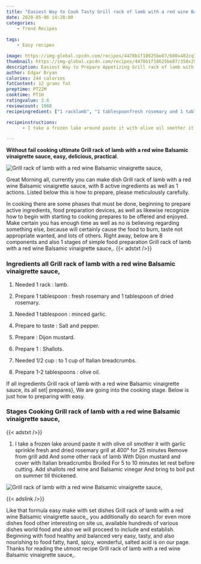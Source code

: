 ```yaml
---
title: "Easiest Way to Cook Tasty Grill rack of lamb with a red wine Balsamic vinaigrette sauce"
date: 2020-05-06 14:28:00
categories:
    - Trend Recipes
    
tags:
    - Easy recipes

image: https://img-global.cpcdn.com/recipes/4478b1f18625be87/680x482cq70/grill-rack-of-lamb-with-a-red-wine-balsamic-vinaigrette-sauce-recipe-main-photo.jpg
thumbnail: https://img-global.cpcdn.com/recipes/4478b1f18625be87/350x250cq70/grill-rack-of-lamb-with-a-red-wine-balsamic-vinaigrette-sauce-recipe-main-photo.jpg
description: Easiest Way to Prepare Appetizing Grill rack of lamb with a red wine Balsamic vinaigrette sauce with 8 ingredients and 1 stages of easy cooking.
author: Edgar Bryan
calories: 244 calories
fatContent: 12 grams fat
preptime: PT22M
cooktime: PT1H
ratingvalue: 3.6
reviewcount: 1908
recipeingredient: ["1 racklamb", "1 tablespoonfresh rosemary and 1 tablespoon of dried rosemary", "1 tablespoonminced garlic", "to tasteSalt and pepper", "Dijon mustard", "1Shallots", "1/2 cupto 1 cup of Italian breadcrumbs", "1-2 tablespoonsolive oil"]

recipeinstructions: 
      - I take a frozen lake around paste it with olive oil smother it with garlic sprinkle fresh and dried rosemary grill at 400 for 25 minutes Remove from grill add And some other rack of lamb With Dijon mustard and cover with Italian breadcrumbs Broiled For 5 to 10 minutes let rest before cutting Add shallots red wine and Balsamic vinegar And bring to boil put on summer till thickened

---
```




**Without fail cooking ultimate Grill rack of lamb with a red wine Balsamic vinaigrette sauce, easy, delicious, practical**. 


![Grill rack of lamb with a red wine Balsamic vinaigrette sauce,](https://img-global.cpcdn.com/recipes/4478b1f18625be87/680x482cq70/grill-rack-of-lamb-with-a-red-wine-balsamic-vinaigrette-sauce-recipe-main-photo.jpg "Grill rack of lamb with a red wine Balsamic vinaigrette sauce,")




Great Morning all, currently you can make dish Grill rack of lamb with a red wine Balsamic vinaigrette sauce, with 8 active ingredients as well as 1 actions. Listed below this is how to prepare, please meticulously carefully.

In cooking there are some phases that must be done, beginning to prepare active ingredients, food preparation devices, as well as likewise recognize how to begin with starting to cooking prepares to be offered and enjoyed. Make certain you has enough time as well as no is believing regarding something else, because will certainly cause the food to burn, taste not appropriate wanted, and lots of others. Right away, below are 8 components and also 1 stages of simple food preparation Grill rack of lamb with a red wine Balsamic vinaigrette sauce,.
{{< adstxt />}}

### Ingredients all Grill rack of lamb with a red wine Balsamic vinaigrette sauce,


1. Needed 1 rack : lamb.

1. Prepare 1 tablespoon : fresh rosemary and 1 tablespoon of dried rosemary.

1. Needed 1 tablespoon : minced garlic.

1. Prepare to taste : Salt and pepper.

1. Prepare  : Dijon mustard.

1. Prepare 1 : Shallots.

1. Needed 1/2 cup : to 1 cup of Italian breadcrumbs.

1. Prepare 1-2 tablespoons : olive oil.



If all ingredients Grill rack of lamb with a red wine Balsamic vinaigrette sauce, its all set| prepares}, We are going into the cooking stage. Below is just how to preparing with easy.

### Stages Cooking Grill rack of lamb with a red wine Balsamic vinaigrette sauce,

{{< adstxt />}}


1. I take a frozen lake around paste it with olive oil smother it with garlic sprinkle fresh and dried rosemary grill at 400° for 25 minutes Remove from grill add And some other rack of lamb With Dijon mustard and cover with Italian breadcrumbs Broiled For 5 to 10 minutes let rest before cutting. Add shallots red wine and Balsamic vinegar And bring to boil put on summer till thickened.



![Grill rack of lamb with a red wine Balsamic vinaigrette sauce,](https://img-global.cpcdn.com/steps/ab444693ddd1669d/160x128cq70/grill-rack-of-lamb-with-a-red-wine-balsamic-vinaigrette-sauce-recipe-step-1-photo.jpg" "Grill rack of lamb with a red wine Balsamic vinaigrette sauce,")





{{< adslink />}}

Like that formula easy make with set dishes Grill rack of lamb with a red wine Balsamic vinaigrette sauce,, you additionally do search for even more dishes food other interesting on site us, available hundreds of various dishes world food and also we will proceed to include and establish. Beginning with food healthy and balanced very easy, tasty, and also nourishing to food fatty, hard, spicy, wonderful, salted acid is on our page. Thanks for reading the utmost recipe Grill rack of lamb with a red wine Balsamic vinaigrette sauce,.
